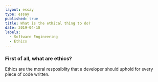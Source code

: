 ```yaml
---
layout: essay
type: essay
published: true
title: What is the ethical thing to do?
date: 2019-04-18
labels:
  - Software Engineering 
  - Ethics
---
```

### First of all, what are ethics?

  Ethics are the moral resposiblity that a developer should uphold for every piece of code written.


